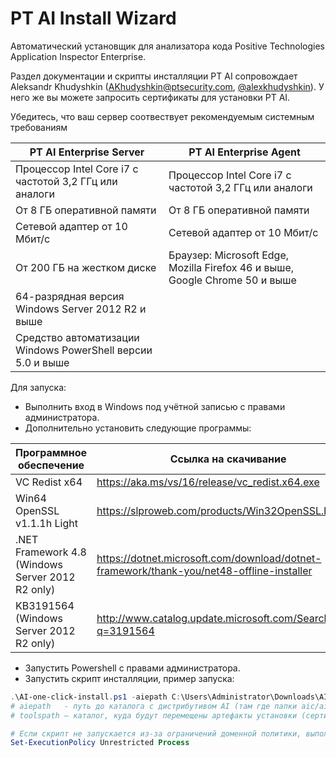 # PT AI Install Wizard
Автоматический установщик для анализатора кода Positive Technologies Application Inspector Enterprise.

Раздел документации и скрипты инсталляции PT AI сопровождает Aleksandr Khudyshkin (AKhudyshkin@ptsecurity.com, [@alexkhudyshkin](https://github.com/alexkhudyshkin)). У него же вы можете запросить сертификаты для установки PT AI. 


Убедитесь, что ваш сервер соотвествует рекомендуемым системным требованиям

| PT AI Enterprise Server                                     |    PT AI Enterprise Agent                                                   |
|-------------------------------------------------------------|-----------------------------------------------------------------------------|
| Процессор Intel Core i7 с частотой 3,2 ГГц или аналоги      | Процессор Intel Core i7 с частотой 3,2 ГГц или аналоги                      |
| От 8 ГБ оперативной памяти                                  | От 8 ГБ оперативной памяти                                                  |
| Сетевой адаптер от 10 Мбит/с                                | Сетевой адаптер от 10 Мбит/с                                                |
| От 200 ГБ на жестком диске                                  | Браузер: Microsoft Edge, Mozilla Firefox 46 и выше, Google Chrome 50 и выше |
| 64-разрядная версия Windows Server 2012 R2 и выше           |                                                                             |
| Средство автоматизации Windows PowerShell версии 5.0 и выше |                                                                             |

Для запуска:
- Выполнить вход в Windows под учётной записью с правами администратора.
- Дополнительно установить следующие программы:

| Программное обеспечение                          | Ссылка на скачивание                                                                     |
|--------------------------------------------------|------------------------------------------------------------------------------------------|
| VC Redist x64                                    | https://aka.ms/vs/16/release/vc_redist.x64.exe                                           |
| Win64 OpenSSL v1.1.1h Light                      | https://slproweb.com/products/Win32OpenSSL.html                                          |
| .NET Framework 4.8 (Windows Server 2012 R2 only) | https://dotnet.microsoft.com/download/dotnet-framework/thank-you/net48-offline-installer |
| KB3191564 (Windows Server 2012 R2 only)          | http://www.catalog.update.microsoft.com/Search.aspx?q=3191564                            |

- Запустить Powershell с правами администратора.
- Запустить скрипт инсталляции, пример запуска:
```powershell
.\AI-one-click-install.ps1 -aiepath C:\Users\Administrator\Downloads\AIE -toolspath C:\TOOLS
# aiepath 	- путь до каталога с дистрибутивом AI (там где папки aic/aiv/aie)
# toolspath	– каталог, куда будут перемещены артефакты установки (сертификаты, пароли)
```
```powershell
# Если скрипт не запускается из-за ограничений доменной политики, выполните следующую команду
Set-ExecutionPolicy Unrestricted Process
```
